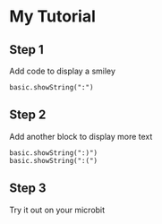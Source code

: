 # My Tutorial

## Step 1

Add code to display a smiley

```blocks
basic.showString(":")
```

## Step 2

Add another block to display more text

```blocks
basic.showString(":)")
basic.showString(":(")
```

## Step 3

Try it out on your microbit

<script src="https://makecode.com/gh-pages-embed.js"></script><script>makeCodeRender("{{ site.makecode.home_url }}", "{{ site.github.owner_name }}/{{ site.github.repository_name }}");</script>
